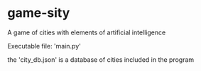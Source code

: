 # game-sity
A game of cities with elements of artificial intelligence

Executable file: 'main.py'

the 'city_db.json' is a database of cities included in the program
